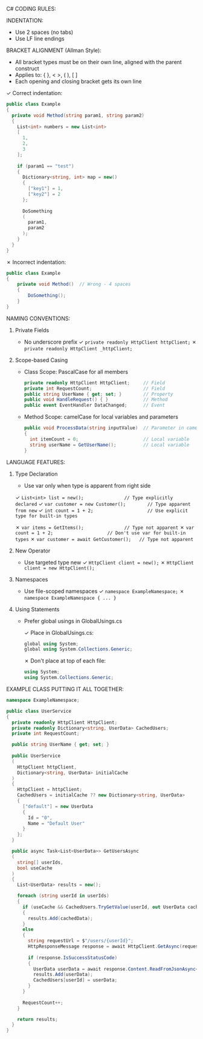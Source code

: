 C# CODING RULES:

INDENTATION:
- Use 2 spaces (no tabs)
- Use LF line endings

BRACKET ALIGNMENT (Allman Style):
- All bracket types must be on their own line, aligned with the parent construct
- Applies to: { }, < >, ( ), [ ]
- Each opening and closing bracket gets its own line

✓ Correct indentation:
```csharp
public class Example
{
  private void Method(string param1, string param2)
  {
    List<int> numbers = new List<int>
    [
      1,
      2,
      3
    ];
    
    if (param1 == "test")
    {
      Dictionary<string, int> map = new()
      {
        ["key1"] = 1,
        ["key2"] = 2
      };
      
      DoSomething
      (
        param1,
        param2
      );
    }
  }
}
```

✗ Incorrect indentation:
```csharp
public class Example
{
    private void Method()  // Wrong - 4 spaces
    {
        DoSomething();
    }
}
```

NAMING CONVENTIONS:
1. Private Fields
   - No underscore prefix
   ✓ `private readonly HttpClient httpClient;`
   ✗ `private readonly HttpClient _httpClient;`

2. Scope-based Casing
   - Class Scope: PascalCase for all members
     ```csharp
     private readonly HttpClient HttpClient;     // Field
     private int RequestCount;                   // Field
     public string UserName { get; set; }        // Property
     public void HandleRequest() { }             // Method
     public event EventHandler DataChanged;      // Event
     ```
   - Method Scope: camelCase for local variables and parameters
     ```csharp
     public void ProcessData(string inputValue)  // Parameter in camelCase
     {
       int itemCount = 0;                        // Local variable
       string userName = GetUserName();          // Local variable
     }
     ```

LANGUAGE FEATURES:
1. Type Declaration
   - Use var only when type is apparent from right side

   ✓ `List<int> list = new();               // Type explicitly declared`
   ✓ `var customer = new Customer();        // Type apparent from new`
   ✓ `int count = 1 + 2;                    // Use explicit type for built-in types`
   
   ✗ `var items = GetItems();               // Type not apparent`
   ✗ `var count = 1 + 2;                    // Don't use var for built-in types`
   ✗ `var customer = await GetCustomer();   // Type not apparent`

2. New Operator
   - Use targeted type new
   ✓ `HttpClient client = new();`
   ✗ `HttpClient client = new HttpClient();`

3. Namespaces
   - Use file-scoped namespaces
   ✓ `namespace ExampleNamespace;`
   ✗ `namespace ExampleNamespace { ... }`

4. Using Statements
   - Prefer global usings in GlobalUsings.cs   

      ✓ Place in GlobalUsings.cs:
        ```csharp
        global using System;
        global using System.Collections.Generic;
        ```

      ✗ Don't place at top of each file:
        ```csharp
        using System;
        using System.Collections.Generic;
        ```

EXAMPLE CLASS PUTTING IT ALL TOGETHER:

```csharp
namespace ExampleNamespace;

public class UserService
{
  private readonly HttpClient HttpClient;
  private readonly Dictionary<string, UserData> CachedUsers;
  private int RequestCount;

  public string UserName { get; set; }
  
  public UserService
  (
    HttpClient httpClient,
    Dictionary<string, UserData> initialCache
  )
  {
    HttpClient = httpClient;
    CachedUsers = initialCache ?? new Dictionary<string, UserData>
    {
      ["default"] = new UserData
      {
        Id = "0",
        Name = "Default User"
      }
    };
  }

  public async Task<List<UserData>> GetUsersAsync
  (
    string[] userIds,
    bool useCache
  )
  {
    List<UserData> results = new();

    foreach (string userId in userIds)
    {
      if (useCache && CachedUsers.TryGetValue(userId, out UserData cachedData))
      {
        results.Add(cachedData);
      }
      else
      {
        string requestUrl = $"/users/{userId}";
        HttpResponseMessage response = await HttpClient.GetAsync(requestUrl);
        
        if (response.IsSuccessStatusCode)
        {
          UserData userData = await response.Content.ReadFromJsonAsync<UserData>();
          results.Add(userData);
          CachedUsers[userId] = userData;
        }
      }
      
      RequestCount++;
    }

    return results;
  }
}
